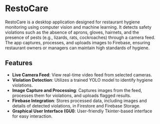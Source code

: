 # RestoCare

RestoCare is a desktop application designed for restaurant hygiene monitoring using computer vision and machine learning. It detects safety violations such as the absence of aprons, gloves, hairnets, and the presence of pests (e.g., lizards, rats, cockroaches) through a camera feed. The app captures, processes, and uploads images to Firebase, ensuring restaurant owners or managers can maintain high standards of hygiene.

## Features
- **Live Camera Feed**: View real-time video feed from selected cameras.
- **Violation Detection**: Utilizes a trained YOLO model to identify hygiene violations.
- **Image Capture and Processing**: Captures images from the feed, processes them for violations, and uploads flagged results.
- **Firebase Integration**: Stores processed data, including images and details of detected violations, in Firestore and Firebase Storage.
- **Graphical User Interface (GUI)**: User-friendly Tkinter-based interface for easy interaction.
